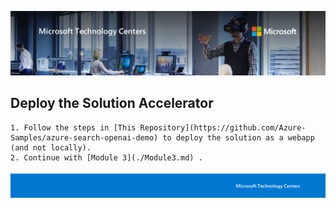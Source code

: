 ![MTC Header](./media/image2.jpeg)

## Deploy the Solution Accelerator

```
1. Follow the steps in [This Repository](https://github.com/Azure-Samples/azure-search-openai-demo) to deploy the solution as a webapp (and not locally).
2. Continue with [Module 3](./Module3.md) . 

```

![Footer](./media/image3.png)